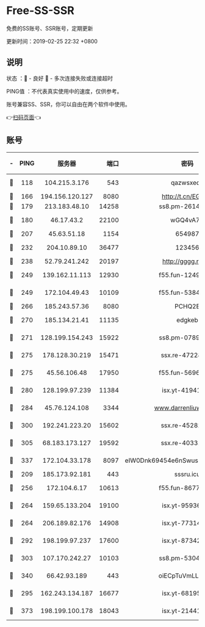 # Free-SS-SSR

免费的SS账号、SSR账号，定期更新

更新时间：2019-02-25 22:32 +0800

## 说明

状态     ：🙂 - 良好 🙁 - 多次连接失败或连接超时

PING值   ：不代表真实使用中的速度，仅供参考。

账号兼容SS、SSR，你可以自由在两个软件中使用。

👉[扫码页面](https://liesauer.github.io/free-ss-ssr.github.io/)👈

## 账号

|-|PING|服务器|端口|密码|加密方式|区域|
|:----:|:----:|:-----:|-----:|:----:|:----:|:----:|
|🙂|118|104.215.3.176|543|qazwsxedc|aes-256-gcm|JP|
|🙂|166|194.156.120.127|8080|http://t.cn/EGJIyrl|rc4-md5|RU|
|🙂|179|213.183.48.10|14258|ss8.pm-26148872|rc4-md5|RU|
|🙂|180|46.17.43.2|22100|wGQ4vA7D|aes-256-gcm|RU|
|🙂|207|45.63.51.18|1154|654987|chacha20|US|
|🙂|232|204.10.89.10|36477|123456|aes-256-cfb|US|
|🙂|238|52.79.241.242|20197|http://gggg.rocks|chacha20|KR|
|🙂|249|139.162.11.113|12930|f55.fun-12490271|aes-256-cfb|SG|
|🙂|249|172.104.49.43|10109|f55.fun-53847756|aes-256-cfb|SG|
|🙂|266|185.243.57.36|8080|PCHQ2E|rc4-md5|US|
|🙂|270|185.134.21.41|11135|edgkeb|aes-256-cfb|GB|
|🙂|271|128.199.154.243|15922|ss8.pm-07891241|aes-256-cfb|SG|
|🙂|275|178.128.30.219|15471|ssx.re-47228758|aes-256-cfb|SG|
|🙂|275|45.56.106.48|17950|f55.fun-56968028|aes-256-cfb|US|
|🙂|280|128.199.97.239|11384|isx.yt-41941480|aes-256-cfb|SG|
|🙂|284|45.76.124.108|3344|www.darrenliuwei.com|aes-256-cfb|AU|
|🙂|300|192.241.223.20|15602|ssx.re-45282042|aes-256-cfb|US|
|🙂|305|68.183.173.127|19592|ssx.re-40331620|aes-256-cfb|US|
|🙂|337|172.104.33.178|8097|eIW0Dnk69454e6nSwuspv9DmS201tQ0D|aes-256-cfb|SG|
|🙂|209|185.173.92.181|443|sssru.icu|rc4-md5|RU|
|🙂|256|172.104.6.17|10613|f55.fun-86773289|aes-256-cfb|US|
|🙂|264|159.65.133.204|19100|isx.yt-95936060|aes-256-cfb|SG|
|🙂|264|206.189.82.176|14908|isx.yt-77314449|aes-256-cfb|SG|
|🙂|292|198.199.97.237|17600|isx.yt-87342097|aes-256-cfb|US|
|🙂|303|107.170.242.27|10103|ss8.pm-53046125|aes-256-cfb|US|
|🙂|340|66.42.93.189|443|oiECpTuVmLLxk4Ts|aes-256-cfb|US|
|🙁|295|162.243.134.187|16677|isx.yt-68195372|aes-256-cfb|US|
|🙁|373|198.199.100.178|18043|isx.yt-21441189|aes-256-cfb|US|

